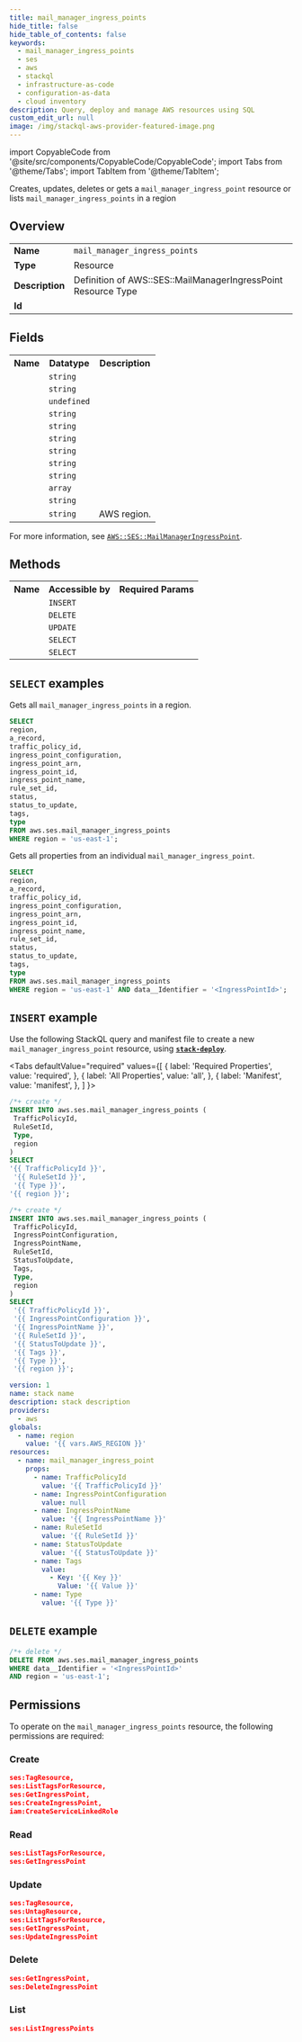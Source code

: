 ```yaml
---
title: mail_manager_ingress_points
hide_title: false
hide_table_of_contents: false
keywords:
  - mail_manager_ingress_points
  - ses
  - aws
  - stackql
  - infrastructure-as-code
  - configuration-as-data
  - cloud inventory
description: Query, deploy and manage AWS resources using SQL
custom_edit_url: null
image: /img/stackql-aws-provider-featured-image.png
---
```


import CopyableCode from '@site/src/components/CopyableCode/CopyableCode';
import Tabs from '@theme/Tabs';
import TabItem from '@theme/TabItem';

Creates, updates, deletes or gets a <code>mail_manager_ingress_point</code> resource or lists <code>mail_manager_ingress_points</code> in a region

## Overview
<table>
<tbody>
<tr><td><b>Name</b></td><td><code>mail_manager_ingress_points</code></td></tr>
<tr><td><b>Type</b></td><td>Resource</td></tr>
<tr><td><b>Description</b></td><td>Definition of AWS::SES::MailManagerIngressPoint Resource Type</td></tr>
<tr><td><b>Id</b></td><td><CopyableCode code="aws.ses.mail_manager_ingress_points" /></td></tr>
</tbody>
</table>

## Fields
<table>
<tbody>
<tr><th>Name</th><th>Datatype</th><th>Description</th></tr><tr><td><CopyableCode code="a_record" /></td><td><code>string</code></td><td></td></tr>
<tr><td><CopyableCode code="traffic_policy_id" /></td><td><code>string</code></td><td></td></tr>
<tr><td><CopyableCode code="ingress_point_configuration" /></td><td><code>undefined</code></td><td></td></tr>
<tr><td><CopyableCode code="ingress_point_arn" /></td><td><code>string</code></td><td></td></tr>
<tr><td><CopyableCode code="ingress_point_id" /></td><td><code>string</code></td><td></td></tr>
<tr><td><CopyableCode code="ingress_point_name" /></td><td><code>string</code></td><td></td></tr>
<tr><td><CopyableCode code="rule_set_id" /></td><td><code>string</code></td><td></td></tr>
<tr><td><CopyableCode code="status" /></td><td><code>string</code></td><td></td></tr>
<tr><td><CopyableCode code="status_to_update" /></td><td><code>string</code></td><td></td></tr>
<tr><td><CopyableCode code="tags" /></td><td><code>array</code></td><td></td></tr>
<tr><td><CopyableCode code="type" /></td><td><code>string</code></td><td></td></tr>
<tr><td><CopyableCode code="region" /></td><td><code>string</code></td><td>AWS region.</td></tr>
</tbody>
</table>

For more information, see <a href="https://docs.aws.amazon.com/AWSCloudFormation/latest/UserGuide/aws-resource-ses-mailmanageringresspoint.html"><code>AWS::SES::MailManagerIngressPoint</code></a>.

## Methods

<table>
<tbody>
  <tr>
    <th>Name</th>
    <th>Accessible by</th>
    <th>Required Params</th>
  </tr>
  <tr>
    <td><CopyableCode code="create_resource" /></td>
    <td><code>INSERT</code></td>
    <td><CopyableCode code="Type, TrafficPolicyId, RuleSetId, region" /></td>
  </tr>
  <tr>
    <td><CopyableCode code="delete_resource" /></td>
    <td><code>DELETE</code></td>
    <td><CopyableCode code="data__Identifier, region" /></td>
  </tr>
  <tr>
    <td><CopyableCode code="update_resource" /></td>
    <td><code>UPDATE</code></td>
    <td><CopyableCode code="data__Identifier, data__PatchDocument, region" /></td>
  </tr>
  <tr>
    <td><CopyableCode code="list_resources" /></td>
    <td><code>SELECT</code></td>
    <td><CopyableCode code="region" /></td>
  </tr>
  <tr>
    <td><CopyableCode code="get_resource" /></td>
    <td><code>SELECT</code></td>
    <td><CopyableCode code="data__Identifier, region" /></td>
  </tr>
</tbody>
</table>

## `SELECT` examples
Gets all <code>mail_manager_ingress_points</code> in a region.
```sql
SELECT
region,
a_record,
traffic_policy_id,
ingress_point_configuration,
ingress_point_arn,
ingress_point_id,
ingress_point_name,
rule_set_id,
status,
status_to_update,
tags,
type
FROM aws.ses.mail_manager_ingress_points
WHERE region = 'us-east-1';
```
Gets all properties from an individual <code>mail_manager_ingress_point</code>.
```sql
SELECT
region,
a_record,
traffic_policy_id,
ingress_point_configuration,
ingress_point_arn,
ingress_point_id,
ingress_point_name,
rule_set_id,
status,
status_to_update,
tags,
type
FROM aws.ses.mail_manager_ingress_points
WHERE region = 'us-east-1' AND data__Identifier = '<IngressPointId>';
```

## `INSERT` example

Use the following StackQL query and manifest file to create a new <code>mail_manager_ingress_point</code> resource, using [__`stack-deploy`__](https://pypi.org/project/stack-deploy/).

<Tabs
    defaultValue="required"
    values={[
      { label: 'Required Properties', value: 'required', },
      { label: 'All Properties', value: 'all', },
      { label: 'Manifest', value: 'manifest', },
    ]
}>
<TabItem value="required">

```sql
/*+ create */
INSERT INTO aws.ses.mail_manager_ingress_points (
 TrafficPolicyId,
 RuleSetId,
 Type,
 region
)
SELECT 
'{{ TrafficPolicyId }}',
 '{{ RuleSetId }}',
 '{{ Type }}',
'{{ region }}';
```
</TabItem>
<TabItem value="all">

```sql
/*+ create */
INSERT INTO aws.ses.mail_manager_ingress_points (
 TrafficPolicyId,
 IngressPointConfiguration,
 IngressPointName,
 RuleSetId,
 StatusToUpdate,
 Tags,
 Type,
 region
)
SELECT 
 '{{ TrafficPolicyId }}',
 '{{ IngressPointConfiguration }}',
 '{{ IngressPointName }}',
 '{{ RuleSetId }}',
 '{{ StatusToUpdate }}',
 '{{ Tags }}',
 '{{ Type }}',
 '{{ region }}';
```
</TabItem>
<TabItem value="manifest">

```yaml
version: 1
name: stack name
description: stack description
providers:
  - aws
globals:
  - name: region
    value: '{{ vars.AWS_REGION }}'
resources:
  - name: mail_manager_ingress_point
    props:
      - name: TrafficPolicyId
        value: '{{ TrafficPolicyId }}'
      - name: IngressPointConfiguration
        value: null
      - name: IngressPointName
        value: '{{ IngressPointName }}'
      - name: RuleSetId
        value: '{{ RuleSetId }}'
      - name: StatusToUpdate
        value: '{{ StatusToUpdate }}'
      - name: Tags
        value:
          - Key: '{{ Key }}'
            Value: '{{ Value }}'
      - name: Type
        value: '{{ Type }}'

```
</TabItem>
</Tabs>

## `DELETE` example

```sql
/*+ delete */
DELETE FROM aws.ses.mail_manager_ingress_points
WHERE data__Identifier = '<IngressPointId>'
AND region = 'us-east-1';
```

## Permissions

To operate on the <code>mail_manager_ingress_points</code> resource, the following permissions are required:

### Create
```json
ses:TagResource,
ses:ListTagsForResource,
ses:GetIngressPoint,
ses:CreateIngressPoint,
iam:CreateServiceLinkedRole
```

### Read
```json
ses:ListTagsForResource,
ses:GetIngressPoint
```

### Update
```json
ses:TagResource,
ses:UntagResource,
ses:ListTagsForResource,
ses:GetIngressPoint,
ses:UpdateIngressPoint
```

### Delete
```json
ses:GetIngressPoint,
ses:DeleteIngressPoint
```

### List
```json
ses:ListIngressPoints
```
